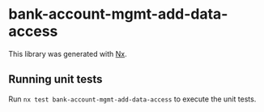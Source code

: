 # bank-account-mgmt-add-data-access

This library was generated with [Nx](https://nx.dev).

## Running unit tests

Run `nx test bank-account-mgmt-add-data-access` to execute the unit tests.
